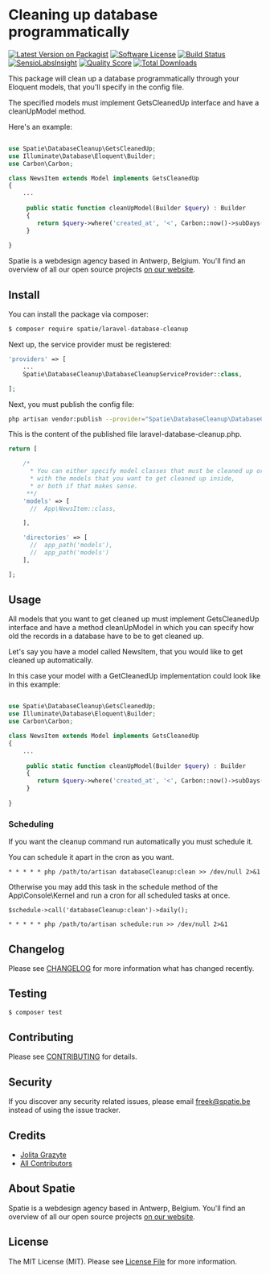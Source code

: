 # Cleaning up database programmatically

[![Latest Version on Packagist](https://img.shields.io/packagist/v/spatie/laravel-database-cleanup.svg?style=flat-square)](https://packagist.org/packages/spatie/laravel-database-cleanup)
[![Software License](https://img.shields.io/badge/license-MIT-brightgreen.svg?style=flat-square)](LICENSE.md)
[![Build Status](https://img.shields.io/travis/spatie/laravel-database-cleanup/master.svg?style=flat-square)](https://travis-ci.org/spatie/laravel-database-cleanup)
[![SensioLabsInsight](https://img.shields.io/sensiolabs/i/xxxxxxxxx.svg?style=flat-square)](https://insight.sensiolabs.com/projects/xxxxxxxxx)
[![Quality Score](https://img.shields.io/scrutinizer/g/spatie/laravel-database-cleanup.svg?style=flat-square)](https://scrutinizer-ci.com/g/spatie/laravel-database-cleanup)
[![Total Downloads](https://img.shields.io/packagist/dt/spatie/laravel-database-cleanup.svg?style=flat-square)](https://packagist.org/packages/spatie/laravel-database-cleanup)

This package will clean up a database programmatically through your Eloquent models, that you'll specify in the config file. 

The specified models must implement GetsCleanedUp interface and have a cleanUpModel method.

Here's an example:

``` php

use Spatie\DatabaseCleanup\GetsCleanedUp;
use Illuminate\Database\Eloquent\Builder;
use Carbon\Carbon;

class NewsItem extends Model implements GetsCleanedUp
{
    ...
    
     public static function cleanUpModel(Builder $query) : Builder
     {
        return $query->where('created_at', '<', Carbon::now()->subDays(365));
     }
    
}
```

Spatie is a webdesign agency based in Antwerp, Belgium. You'll find an overview of all our open source projects [on our website](https://spatie.be/opensource).

## Install

You can install the package via composer:
``` bash
$ composer require spatie/laravel-database-cleanup
```

Next up, the service provider must be registered:

```php
'providers' => [
    ...
    Spatie\DatabaseCleanup\DatabaseCleanupServiceProvider::class,

];
```
Next, you must publish the config file:

```bash
php artisan vendor:publish --provider="Spatie\DatabaseCleanup\DatabaseCleanupServiceProvider"
```

This is the content of the published file laravel-database-cleanup.php.
```php
return [

    /*
      * You can either specify model classes that must be cleaned up or a directory 
      * with the models that you want to get cleaned up inside,
      * or both if that makes sense.
     **/
    'models' => [
      //  App\NewsItem::class,

    ],

    'directories' => [
      //  app_path('models'),
      //  app_path('models')
    ],

];
```

## Usage
All models that you want to get cleaned up must implement GetsCleanedUp interface and have a method cleanUpModel 
in which you can specify how old the records in a database have to be to get cleaned up.

Let's say you have a model called NewsItem, that you would like to get cleaned up automatically.
 
In this case your model with a GetCleanedUp implementation could look like in this example:

``` php

use Spatie\DatabaseCleanup\GetsCleanedUp;
use Illuminate\Database\Eloquent\Builder;
use Carbon\Carbon;

class NewsItem extends Model implements GetsCleanedUp
{
    ...
    
     public static function cleanUpModel(Builder $query) : Builder
     {
        return $query->where('created_at', '<', Carbon::now()->subDays(365));
     }
    
}
```
### Scheduling
If you want the cleanup command run automatically you must schedule it.

You can schedule it apart in the cron as you want.
 
```
* * * * * php /path/to/artisan databaseCleanup:clean >> /dev/null 2>&1
```
Otherwise you may add this task in the schedule method of the App\Console\Kernel and run a cron for all scheduled tasks at once.
```
$schedule->call('databaseCleanup:clean')->daily();
    
* * * * * php /path/to/artisan schedule:run >> /dev/null 2>&1

```


## Changelog

Please see [CHANGELOG](CHANGELOG.md) for more information what has changed recently.

## Testing

``` bash
$ composer test
```

## Contributing

Please see [CONTRIBUTING](.github/CONTRIBUTING.md) for details.

## Security

If you discover any security related issues, please email freek@spatie.be instead of using the issue tracker.

## Credits

- [Jolita Grazyte](https://github.com/JolitaGrazyte)
- [All Contributors](../../contributors)

## About Spatie
Spatie is a webdesign agency based in Antwerp, Belgium. You'll find an overview of all our open source projects [on our website](https://spatie.be/opensource).

## License

The MIT License (MIT). Please see [License File](LICENSE.md) for more information.
